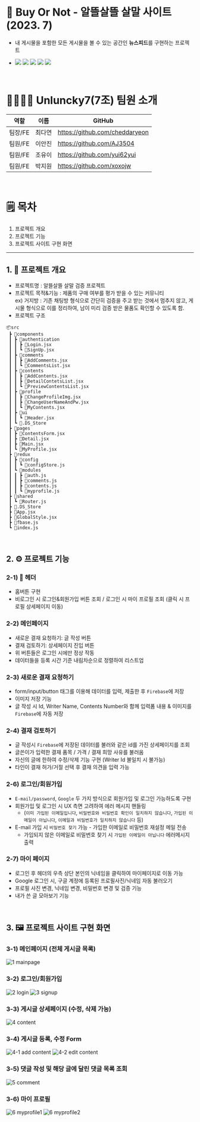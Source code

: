 # 🛒 Buy Or Not - 알뜰살뜰 살말 사이트 (2023. 7)
- 내 게시물을 포함한 모든 게시물을 볼 수 있는 공간인 <b>뉴스피드</b>를 구현하는 프로젝트

- <img src="https://img.shields.io/badge/React-61DAFB?style=for-the-badge&logo=React&logoColor=black"> <img src="https://img.shields.io/badge/Firebase-FFCA28?style=for-the-badge&logo=firebase&logoColor=black"> <img src="https://img.shields.io/badge/Redux-764ABC?style=for-the-badge&logo=redux&logoColor=white"> <img src="https://img.shields.io/badge/styled components-DB7093?style=for-the-badge&logo=styledcomponents&logoColor=white"> <img src="https://img.shields.io/badge/React Router-CA4245?style=for-the-badge&logo=reactrouter&logoColor=white">
<br />

# 👩‍👩‍👧‍👧 Unluncky7(7조) 팀원 소개
역할|이름|GitHub|
---|---|---|
팀장/FE|최다연|https://github.com/cheddaryeon|
팀원/FE|이안진|https://github.com/AJ3504|
팀원/FE|조유이|https://github.com/yui62yui|
팀원/FE|박지원|https://github.com/xoxojw|

<br />

# 🗒️ 목차
1. 프로젝트 개요
2. 프로젝트 기능
3. 프로젝트 사이트 구현 화면

---

## 1. 📒 프로젝트 개요
* 프로젝트명 : 알뜰살뜰 살말 검증 프로젝트
* 프로젝트 목적&기능 : 제품의 구매 여부를 평가 받을 수 있는 커뮤니티
<br/> ex) 거지방 : 기존 채팅방 형식으로 간단히 검증을 주고 받는 것에서 멈추지 않고, 게시물 형식으로 이를 정리하여, 남이 미리 검증 받은 물품도 확인할 수 있도록 함.
* 프로젝트 구조
```
📦src
 ┣ 📂components
 ┃ ┣ 📂authentication
 ┃ ┃ ┣ 📜Login.jsx
 ┃ ┃ ┗ 📜SignUp.jsx
 ┃ ┣ 📂comments
 ┃ ┃ ┣ 📜AddComments.jsx
 ┃ ┃ ┗ 📜CommentsList.jsx
 ┃ ┣ 📂contents
 ┃ ┃ ┣ 📜AddContents.jsx
 ┃ ┃ ┣ 📜DetailContetsList.jsx
 ┃ ┃ ┗ 📜PreviewContentsList.jsx
 ┃ ┣ 📂profile
 ┃ ┃ ┣ 📜ChangeProfileImg.jsx
 ┃ ┃ ┣ 📜ChangeUserNameAndPw.jsx
 ┃ ┃ ┗ 📜MyContents.jsx
 ┃ ┣ 📂ui
 ┃ ┃ ┗ 📜Header.jsx
 ┃ ┗ 📜.DS_Store
 ┣ 📂pages
 ┃ ┣ 📜ContentsForm.jsx
 ┃ ┣ 📜Detail.jsx
 ┃ ┣ 📜Main.jsx
 ┃ ┗ 📜MyProfile.jsx
 ┣ 📂redux
 ┃ ┣ 📂config
 ┃ ┃ ┗ 📜configStore.js
 ┃ ┗ 📂modules
 ┃ ┃ ┣ 📜auth.js
 ┃ ┃ ┣ 📜comments.js
 ┃ ┃ ┣ 📜contents.js
 ┃ ┃ ┗ 📜myprofile.js
 ┣ 📂shared
 ┃ ┗ 📜Router.js
 ┣ 📜.DS_Store
 ┣ 📜App.jsx
 ┣ 📜GlobalStyle.jsx
 ┣ 📜fbase.js
 ┗ 📜index.js
```

<br />

## 2. ⚙️ 프로젝트 기능
### 2-1) 🩵 헤더
- 홈버튼 구현
- 비로그인 시 로그인&회원가입 버튼 조회 / 로그인 시 마이 프로필 조회 (클릭 시 프로필 상세페이지 이동)
### 2-2) 메인페이지
- 새로운 결재 요청하기: 글 작성 버튼
- 결재 검토하기: 상세페이지 진입 버튼
- 위 버튼들은 로그인 시에만 정상 작동
- 데이터들을 등록 시간 기준 내림차순으로 정렬하여 리스트업
### 2-3) 새로운 결재 요청하기
- form/input/button 태그를 이용해 데이터를 입력, 제출한 후 `Firebase`에 저장
- 이미지 저장 기능
- 글 작성 시 Id, Writer Name, Contents Number와 함께 입력폼 내용 & 이미지를 `Firebase`에 자동 저장
### 2-4) 결재 검토하기
- 글 작성시 `Firebase`에 저장된 데이터를 불러와 같은 id를 가진 상세페이지를 조회
- 글쓴이가 입력한 결재 품목 / 가격 / 결재 희망 사유를 불러옴
- 자신의 글에 한하여 수정/삭제 기능 구현 (Writer Id 불일치 시 불가능)
- 타인이 결재 허가/거절 선택 후 결재 의견을 입력 가능
### 2-6) 로그인/회원가입
- `E-mail/password`, `Google` 두 가지 방식으로 회원가입 및 로그인 가능하도록 구현
- 회원가입 및 로그인 시 UX 측면 고려하여 에러 메시지 핸들링
  - (`이미 가입된 이메일입니다`, `비밀번호와 비밀번호 확인이 일치하지 않습니다`, `가입된 이메일이 아닙니다`, `이메일과 비밀번호가 일치하지 않습니다` 등)
- E-mail 가입 시 `비밀번호 찾기` 가능 - 가입한 이메일로 비밀번호 재설정 메일 전송
  - 가입되지 않은 이메일로 비밀번호 찾기 시 `가입된 이메일이 아닙니다` 에러메시지 출력 
### 2-7) 마이 페이지
- 로그인 후 헤더의 우측 상단 본인의 닉네임을 클릭하여 마이페이지로 이동 가능
- Google 로그인 시, 구글 계정에 등록된 프로필사진/닉네임 자동 불러오기
- 프로필 사진 변경, 닉네임 변경, 비밀번호 변경 및 검증 기능
- 내가 쓴 글 모아보기 기능

<br />

## 3. 🖼️ 프로젝트 사이트 구현 화면
### 3-1) 메인페이지 (전체 게시글 목록)
![1 mainpage](https://github.com/cheddaryeon/NewsFeed/assets/124491335/36576c51-fa48-48b4-aac9-0edfefae2169)

### 3-2) 로그인/회원가입
![2 login](https://github.com/cheddaryeon/NewsFeed/assets/124491335/c25be533-d2c3-43d3-a84d-e3619a107e12)
![3 signup](https://github.com/cheddaryeon/NewsFeed/assets/124491335/9b4486cb-6345-45b2-946b-6d86ae9e7302)

### 3-3) 게시글 상세페이지 (수정, 삭제 가능)
![4 content](https://github.com/cheddaryeon/NewsFeed/assets/124491335/601f852c-ede3-41bc-98ba-a667b6f242e5)

### 3-4) 게시글 등록, 수정 Form
![4-1 add content](https://github.com/cheddaryeon/NewsFeed/assets/124491335/ef63c408-e973-4d1d-b118-e0b24d631020)
![4-2 edit content](https://github.com/cheddaryeon/NewsFeed/assets/124491335/58a62def-2d04-4161-91fb-d31caa234a26)

### 3-5) 댓글 작성 및 해당 글에 달린 댓글 목록 조회
![5 comment](https://github.com/cheddaryeon/NewsFeed/assets/124491335/247d94f9-2e6a-49e3-b92b-4826c8e5dbf8)

### 3-6) 마이 프로필
![6 myprofile1](https://github.com/cheddaryeon/NewsFeed/assets/124491335/c2871bce-fea3-40d2-b335-efdb81ef8648)
![6 myprofile2](https://github.com/cheddaryeon/NewsFeed/assets/124491335/06a16742-f8d0-4ab2-a55f-f5a92f9a6f36)
